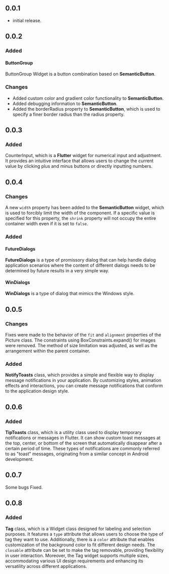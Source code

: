 ## 0.0.1

* initial release.

## 0.0.2 

### Added

#### ButtonGroup

ButtonGroup Widget is a button combination based on **SemanticButton**.

### Changes
- Added custom color and gradient color functionality to **SemanticButton**.
- Added debugging information to **SemanticButton**.
- Added the borderRadius property to **SemanticButton**, which is used to specify a finer border radius than the radius property.

## 0.0.3
### Added

CounterInput, which is a **Flutter** widget for numerical input and adjustment. It provides an intuitive interface that allows users to change the current value by clicking plus and minus buttons or directly inputting numbers.

## 0.0.4

### Changes

A new `width` property has been added to the **SemanticButton** widget, which is used to forcibly limit the width of the component. If a specific value is specified for this property, the `shrink` property will not occupy the entire container width even if it is set to `false`.

### Added

#### FutureDialogs

**FutureDialogs** is a type of promissory dialog that can help handle dialog application scenarios where the content of different dialogs needs to be determined by future results in a very simple way.

#### WinDialogs

**WinDialogs** is a type of dialog that mimics the Windows style.


## 0.0.5

### Changes

Fixes were made to the behavior of the `fit` and `alignment` properties of the Picture class. The constraints using BoxConstraints.expand() for images were removed. The method of size limitation was adjusted, as well as the arrangement within the parent container.

### Added

**NotifyToasts** class, which provides a simple and flexible way to display message notifications in your application. By customizing styles, animation effects and interactions, you can create message notifications that conform to the application design style.


## 0.0.6


### Added 

**TipToasts** class, which is a utility class used to display temporary notifications or messages in Flutter. It can show custom toast messages at the top, center, or bottom of the screen that automatically disappear after a certain period of time. These types of notifications are commonly referred to as "toast" messages, originating from a similar concept in Android development.

## 0.0.7

Some bugs Fixed.

## 0.0.8 

### Added

**Tag** class, which is a Widget class designed for labeling and selection purposes. It features a `type` attribute that allows users to choose the type of tag they want to use. Additionally, there is a `color` attribute that enables customization of the background color to fit different design needs. The `closable` attribute can be set to make the tag removable, providing flexibility in user interaction. Moreover, the Tag widget supports multiple sizes, accommodating various UI design requirements and enhancing its versatility across different applications.